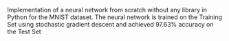 Implementation of a neural network from scratch without any library in Python for the MNIST dataset. 
The neural network is trained on the Training Set using stochastic gradient descent and achieved 97.63% accuracy on the Test Set
